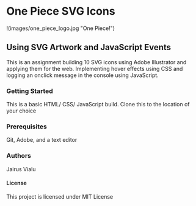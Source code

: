 # One Piece SVG Icons

!(images/one_piece_logo.jpg "One Piece!")

## Using SVG Artwork and JavaScript Events

This is an assignment building 10 SVG icons using Adobe Illustrator and applying them for the web. Implementing hover effects using CSS and logging an onclick message in the console using JavaScript.

### Getting Started
This is a basic HTML/ CSS/ JavaScript build. Clone this to the location of your choice

### Prerequisites
Git, Adobe, and a text editor

### Authors
Jairus Vialu  

#### License
This project is licensed under MIT License
